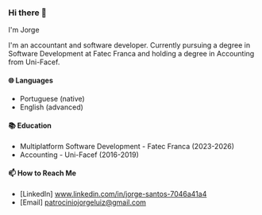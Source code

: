 ### Hi there 👋
I'm Jorge

I'm an accountant and software developer. Currently pursuing a degree in Software Development at Fatec Franca and holding a degree in Accounting from Uni-Facef.

#### 🌐 Languages
- Portuguese (native)
- English (advanced)

#### 📚 Education
- Multiplatform Software Development - Fatec Franca (2023-2026)
- Accounting - Uni-Facef (2016-2019)

#### 📫 How to Reach Me
- [LinkedIn] www.linkedin.com/in/jorge-santos-7046a41a4
- [Email] patrociniojorgeluiz@gmail.com
